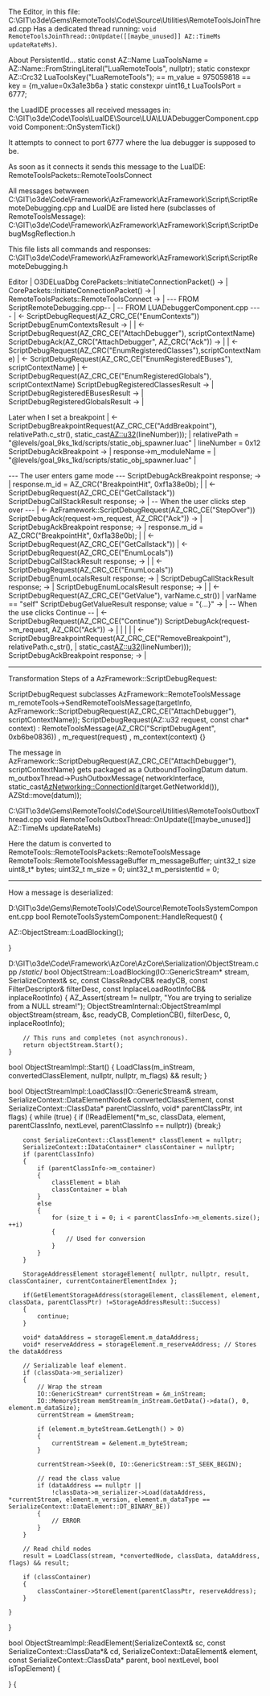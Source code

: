 The Editor, in this file: C:\GIT\o3de\Gems\RemoteTools\Code\Source\Utilities\RemoteToolsJoinThread.cpp
Has a dedicated thread running: `void RemoteToolsJoinThread::OnUpdate([[maybe_unused]] AZ::TimeMs updateRateMs)`. 

About PersistentId...
    static const AZ::Name LuaToolsName = AZ::Name::FromStringLiteral("LuaRemoteTools", nullptr);
    static constexpr AZ::Crc32 LuaToolsKey("LuaRemoteTools"); == m_value = 975059818 == key = {m_value=0x3a1e3b6a }
    static constexpr uint16_t LuaToolsPort = 6777;


the LuadIDE processes all received messages in:
C:\GIT\o3de\Code\Tools\LuaIDE\Source\LUA\LUADebuggerComponent.cpp
    void Component::OnSystemTick()

It attempts to connect to port 6777 where the lua debugger is supposed to be.

As soon as it connects it sends this message to the LuaIDE:
RemoteToolsPackets::RemoteToolsConnect 

All messages betwween C:\GIT\o3de\Code\Framework\AzFramework\AzFramework\Script\ScriptRemoteDebugging.cpp
and LuaIDE are listed here (subclasses of RemoteToolsMessage):
C:\GIT\o3de\Code\Framework\AzFramework\AzFramework\Script\ScriptDebugMsgReflection.h

This file lists all commands and responses:
C:\GIT\o3de\Code\Framework\AzFramework\AzFramework\Script\ScriptRemoteDebugging.h


Editor                                                    |   O3DELuaDbg
CorePackets::InitiateConnectionPacket() ->                |
CorePackets::InitiateConnectionPacket() ->                |
RemoteToolsPackets::RemoteToolsConnect ->                 |
  --- FROM ScriptRemoteDebugging.cpp--                    |   -- FROM LUADebuggerComponent.cpp ---- 
                                                          |   <- ScriptDebugRequest(AZ_CRC_CE("EnumContexts"))
ScriptDebugEnumContextsResult ->                          |
                                                          |   <- ScriptDebugRequest(AZ_CRC_CE("AttachDebugger"), scriptContextName)
ScriptDebugAck(AZ_CRC("AttachDebugger", AZ_CRC("Ack")) -> | 
                                                          | <- ScriptDebugRequest(AZ_CRC("EnumRegisteredClasses"),scriptContextName)
                                                          | <- ScriptDebugRequest(AZ_CRC_CE("EnumRegisteredEBuses"), scriptContextName)
                                                          | <- ScriptDebugRequest(AZ_CRC_CE("EnumRegisteredGlobals"), scriptContextName)
ScriptDebugRegisteredClassesResult ->                     |
ScriptDebugRegisteredEBusesResult ->                      |
ScriptDebugRegisteredGlobalsResult ->                     |

Later when I set a breakpoint
                                                          | <- ScriptDebugBreakpointRequest(AZ_CRC_CE("AddBreakpoint"), relativePath.c_str(), static_cast<AZ::u32>(lineNumber)));
                                                          |     relativePath = "@levels/goal_9ks_1kd/scripts/static_obj_spawner.luac"
                                                          |     lineNumber = 0x12
ScriptDebugAckBreakpoint ->                               |
response->m_moduleName =                                  |
 "@levels/goal_9ks_1kd/scripts/static_obj_spawner.luac"   |

   --- The user enters game mode ---
ScriptDebugAckBreakpoint response; ->                     |
    response.m_id = AZ_CRC("BreakpointHit", 0xf1a38e0b);  |
                                                          | <- ScriptDebugRequest(AZ_CRC_CE("GetCallstack"))
 ScriptDebugCallStackResult response; ->                  |
    -- When the user clicks step over ---
                                                          | <- AzFramework::ScriptDebugRequest(AZ_CRC_CE("StepOver"))
 ScriptDebugAck(request->m_request, AZ_CRC("Ack")) ->     |
 ScriptDebugAckBreakpoint response;         ->            |
    response.m_id = AZ_CRC("BreakpointHit", 0xf1a38e0b);  |
                                                          | <- ScriptDebugRequest(AZ_CRC_CE("GetCallstack"))
                                                          | <- ScriptDebugRequest(AZ_CRC_CE("EnumLocals"))
 ScriptDebugCallStackResult response;  ->                 |
                                                          | <- ScriptDebugRequest(AZ_CRC_CE("EnumLocals"))
 ScriptDebugEnumLocalsResult response;  ->                |
 ScriptDebugCallStackResult response; ->                  |
 ScriptDebugEnumLocalsResult response; ->                 |
                                                          | <- ScriptDebugRequest(AZ_CRC_CE("GetValue"), varName.c_str())
                                                          |     varName == "self"
 ScriptDebugGetValueResult response; value = "{...}" ->   |
          -- When the use clicks Continue --
                                                          | <- ScriptDebugRequest(AZ_CRC_CE("Continue"))
  ScriptDebugAck(request->m_request, AZ_CRC("Ack")) ->    |
                                                          |
                                                          |
                                                          |
                                                          | <- ScriptDebugBreakpointRequest(AZ_CRC_CE("RemoveBreakpoint"), relativePath.c_str(),
                                                          |      static_cast<AZ::u32>(lineNumber)));
ScriptDebugAckBreakpoint response; ->                     |



-------------------------------------------------------------------
Transformation Steps of a AzFramework::ScriptDebugRequest:

ScriptDebugRequest subclasses AzFramework::RemoteToolsMessage
m_remoteTools->SendRemoteToolsMessage(targetInfo, AzFramework::ScriptDebugRequest(AZ_CRC_CE("AttachDebugger"), scriptContextName));
        ScriptDebugRequest(AZ::u32 request, const char* context)
            : RemoteToolsMessage(AZ_CRC("ScriptDebugAgent", 0xb6be0836))
            , m_request(request)
            , m_context(context) {}

The message in AzFramework::ScriptDebugRequest(AZ_CRC_CE("AttachDebugger"), scriptContextName)
gets packaged as a OutboundToolingDatum datum.
m_outboxThread->PushOutboxMessage(
            networkInterface, static_cast<AzNetworking::ConnectionId>(target.GetNetworkId()), AZStd::move(datum));

C:\GIT\o3de\Gems\RemoteTools\Code\Source\Utilities\RemoteToolsOutboxThread.cpp
void RemoteToolsOutboxThread::OnUpdate([[maybe_unused]] AZ::TimeMs updateRateMs)

Here the datum is converted to
RemoteTools::RemoteToolsPackets::RemoteToolsMessage
    RemoteTools::RemoteToolsMessageBuffer m_messageBuffer;
        uint32_t size
        uint8_t* bytes;
    uint32_t m_size = 0;
    uint32_t m_persistentId = 0;


------------------------------------------------------------------------------


How a message is deserialized:

D:\GIT\o3de\Gems\RemoteTools\Code\Source\RemoteToolsSystemComponent.cpp
bool RemoteToolsSystemComponent::HandleRequest() {

 AZ::ObjectStream::LoadBlocking();

}



D:\GIT\o3de\Code\Framework\AzCore\AzCore\Serialization\ObjectStream.cpp
    /*static*/ bool ObjectStream::LoadBlocking(IO::GenericStream* stream, SerializeContext& sc, const ClassReadyCB& readyCB, const FilterDescriptor& filterDesc, const InplaceLoadRootInfoCB& inplaceRootInfo)
    {
        AZ_Assert(stream != nullptr, "You are trying to serialize from a NULL stream!");
        ObjectStreamInternal::ObjectStreamImpl objectStream(stream, &sc, readyCB, CompletionCB(), filterDesc, 0, inplaceRootInfo);

        // This runs and completes (not asynchronous).
        return objectStream.Start();
    }


 bool ObjectStreamImpl::Start()
 {
    LoadClass(m_inStream, convertedClassElement, nullptr, nullptr, m_flags) && result;
 }


 bool ObjectStreamImpl::LoadClass(IO::GenericStream& stream, SerializeContext::DataElementNode& convertedClassElement, const SerializeContext::ClassData* parentClassInfo, void* parentClassPtr, int flags)
 {
    while (true)
    {
        if (!ReadElement(*m_sc, classData, element, parentClassInfo, nextLevel, parentClassInfo == nullptr))
        {break;}

        const SerializeContext::ClassElement* classElement = nullptr;
        SerializeContext::IDataContainer* classContainer = nullptr;
        if (parentClassInfo)
        {
            if (parentClassInfo->m_container)
            {
                classElement = blah
                classContainer = blah
            }
            else
            {
                for (size_t i = 0; i < parentClassInfo->m_elements.size(); ++i)
                {
                    // Used for conversion
                }
            }
        }

        StorageAddressElement storageElement{ nullptr, nullptr, result, classContainer, currentContainerElementIndex };
        
        if(GetElementStorageAddress(storageElement, classElement, element, classData, parentClassPtr) !=StorageAddressResult::Success)
        {
            continue;
        }

        void* dataAddress = storageElement.m_dataAddress;
        void* reserveAddress = storageElement.m_reserveAddress; // Stores the dataAddress

        // Serializable leaf element.
        if (classData->m_serializer)
        {
            // Wrap the stream
            IO::GenericStream* currentStream = &m_inStream;
            IO::MemoryStream memStream(m_inStream.GetData()->data(), 0, element.m_dataSize);
            currentStream = &memStream;

            if (element.m_byteStream.GetLength() > 0)
            {
                currentStream = &element.m_byteStream;
            }

            currentStream->Seek(0, IO::GenericStream::ST_SEEK_BEGIN);

            // read the class value
            if (dataAddress == nullptr || 
                !classData->m_serializer->Load(dataAddress, *currentStream, element.m_version, element.m_dataType == SerializeContext::DataElement::DT_BINARY_BE))
            {
                // ERROR
            }
        }

        // Read child nodes
        result = LoadClass(stream, *convertedNode, classData, dataAddress, flags) && result;

        if (classContainer)
        {
            classContainer->StoreElement(parentClassPtr, reserveAddress);
        }

    }
 }

 bool ObjectStreamImpl::ReadElement(SerializeContext& sc, const SerializeContext::ClassData*& cd, SerializeContext::DataElement& element, const SerializeContext::ClassData* parent, bool nextLevel, bool isTopElement)
 {

 }
        {
